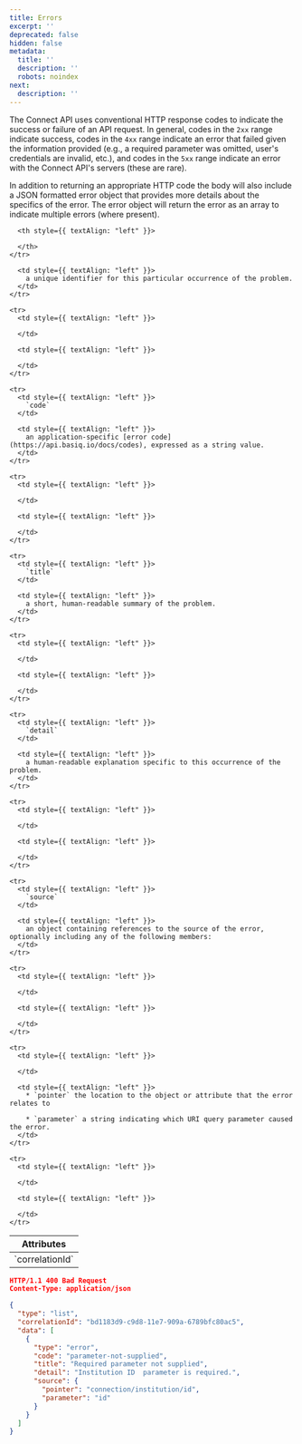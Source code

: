 ```yaml
---
title: Errors
excerpt: ''
deprecated: false
hidden: false
metadata:
  title: ''
  description: ''
  robots: noindex
next:
  description: ''
---
```

The Connect API uses conventional HTTP response codes to indicate the success or failure of an API request. In general, codes in the `2xx` range indicate success, codes in the `4xx` range indicate an error that failed given the information provided (e.g., a required parameter was omitted, user's credentials are invalid, etc.), and codes in the `5xx` range indicate an error with the Connect API's servers (these are rare).

In addition to returning an appropriate HTTP code the body will also include a JSON formatted error object that provides more details about the specifics of the error. The error object will return the error as an array to indicate multiple errors (where present).

<Table align={["left","left"]}>
  <thead>
    <tr>
      <th style={{ textAlign: "left" }}>
        Attributes
      </th>

      <th style={{ textAlign: "left" }}>

      </th>
    </tr>
  </thead>

  <tbody>
    <tr>
      <td style={{ textAlign: "left" }}>
        `correlationId`
      </td>

      <td style={{ textAlign: "left" }}>
        a unique identifier for this particular occurrence of the problem.
      </td>
    </tr>

    <tr>
      <td style={{ textAlign: "left" }}>

      </td>

      <td style={{ textAlign: "left" }}>

      </td>
    </tr>

    <tr>
      <td style={{ textAlign: "left" }}>
        `code`
      </td>

      <td style={{ textAlign: "left" }}>
        an application-specific [error code](https://api.basiq.io/docs/codes), expressed as a string value.
      </td>
    </tr>

    <tr>
      <td style={{ textAlign: "left" }}>

      </td>

      <td style={{ textAlign: "left" }}>

      </td>
    </tr>

    <tr>
      <td style={{ textAlign: "left" }}>
        `title`
      </td>

      <td style={{ textAlign: "left" }}>
        a short, human-readable summary of the problem.
      </td>
    </tr>

    <tr>
      <td style={{ textAlign: "left" }}>

      </td>

      <td style={{ textAlign: "left" }}>

      </td>
    </tr>

    <tr>
      <td style={{ textAlign: "left" }}>
        `detail`
      </td>

      <td style={{ textAlign: "left" }}>
        a human-readable explanation specific to this occurrence of the problem.
      </td>
    </tr>

    <tr>
      <td style={{ textAlign: "left" }}>

      </td>

      <td style={{ textAlign: "left" }}>

      </td>
    </tr>

    <tr>
      <td style={{ textAlign: "left" }}>
        `source`
      </td>

      <td style={{ textAlign: "left" }}>
        an object containing references to the source of the error, optionally including any of the following members:
      </td>
    </tr>

    <tr>
      <td style={{ textAlign: "left" }}>

      </td>

      <td style={{ textAlign: "left" }}>

      </td>
    </tr>

    <tr>
      <td style={{ textAlign: "left" }}>

      </td>

      <td style={{ textAlign: "left" }}>
        * `pointer` the location to the object or attribute that the error relates to

        * `parameter` a string indicating which URI query parameter caused the error.
      </td>
    </tr>

    <tr>
      <td style={{ textAlign: "left" }}>

      </td>

      <td style={{ textAlign: "left" }}>

      </td>
    </tr>
  </tbody>
</Table>

```json EXAMPLE ERROR OBJECT
HTTP/1.1 400 Bad Request
Content-Type: application/json

{
  "type": "list",
  "correlationId": "bd1183d9-c9d8-11e7-909a-6789bfc80ac5",
  "data": [
    {
      "type": "error",
      "code": "parameter-not-supplied",
      "title": "Required parameter not supplied",
      "detail": "Institution ID  parameter is required.",
      "source": {
        "pointer": "connection/institution/id",
        "parameter": "id"
      }
    }
  ]
}
```

